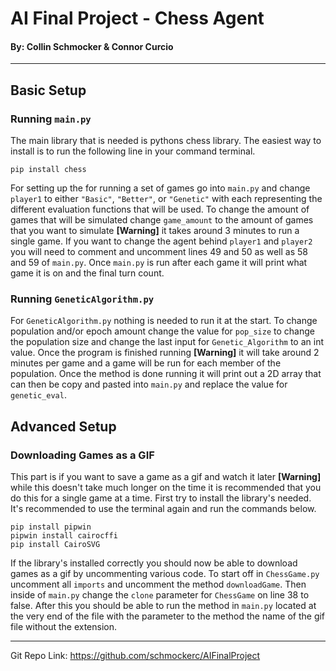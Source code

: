 # AI Final Project - Chess Agent
#### By: Collin Schmocker & Connor Curcio

---

## Basic Setup

### Running ```main.py```

The main library that is needed is pythons chess library. 
The easiest way to install is to run the following line in your command terminal.
```commandline
pip install chess
```
For setting up the for running a set of games go into ```main.py``` and change 
```player1``` to either ```"Basic"```,  ```"Better"```, or ```"Genetic"``` with 
each representing the different evaluation functions that will be used. To change 
the amount of games that will be simulated change ```game_amount``` to the amount 
of games that you want to simulate **[Warning]** it takes around 3 minutes to run 
a single game. If you want to change the agent behind ```player1``` and 
```player2``` you will need to comment and uncomment lines 49 and 50 as well as 
58 and 59 of ```main.py```. Once ```main.py``` is run after each game it will 
print what game it is on and the final turn count.

### Running ```GeneticAlgorithm.py```

For ```GeneticAlgorithm.py``` nothing is needed to run it at the start. To change 
population and/or epoch amount change the value for ```pop_size``` to change the 
population size and change the last input for ```Genetic_Algorithm``` to an int value. 
Once the program is finished running **[Warning]** it will take around 2 minutes 
per game and a game will be run for each member of the population. Once the method 
is done running it will print out a 2D array that can then be copy and pasted into 
```main.py``` and replace the value for ```genetic_eval```.

## Advanced Setup

### Downloading Games as a GIF

This part is if you want to save a game as a gif and watch it later **[Warning]** 
while this doesn't take much longer on the time it is recommended that you do this 
for a single game at a time. First try to install the library's needed. It's recommended 
to use the terminal again and run the commands below.
```commandline
pip install pipwin
pipwin install cairocffi
pip install CairoSVG
```
If the library's installed correctly you should now be able to download games as 
a gif by uncommenting various code. To start off in ```ChessGame.py``` uncomment 
all ```imports``` and uncomment the method ```downloadGame```. Then inside of 
```main.py``` change the ```clone``` parameter for ```ChessGame``` on line 38 to 
false. After this you should be able to run the method in ```main.py``` located 
at the very end of the file with the parameter to the method the name of the 
gif file without the extension.

--- 

Git Repo Link: https://github.com/schmockerc/AIFinalProject